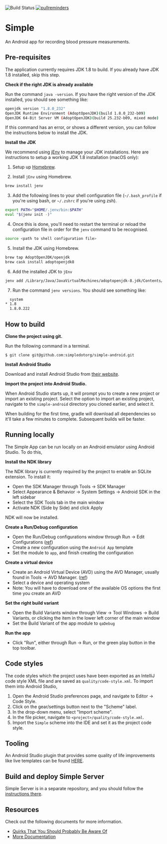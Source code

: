 ![Build Status](https://github.com/simpledotorg/simple-android/workflows/CI/badge.svg)
[![pullreminders](https://pullreminders.com/badge.svg)](https://pullreminders.com?ref=badge)

# Simple

An Android app for recording blood pressure measurements.

## Pre-requisites

The application currently requires JDK 1.8 to build. If you already have JDK 1.8 installed, skip this step.

**Check if the right JDK is already available**

Run the command `java -version`. If you have the right version of the JDK installed, you should see something like:
```sh
openjdk version "1.8.0_232"
OpenJDK Runtime Environment (AdoptOpenJDK)(build 1.8.0_232-b09)
OpenJDK 64-Bit Server VM (AdoptOpenJDK)(build 25.232-b09, mixed mode)
```

If this command has an error, or shows a different version, you can follow the instructions below to install the JDK.

**Install the JDK**

We recommend using [jEnv](https://www.jenv.be/) to manage your JDK installations. Here are instructions to setup a working JDK 1.8 installation (macOS only):

1. Setup up [Homebrew](https://brew.sh/).

2. Install `jEnv` using Homebrew.
```sh
brew install jenv
```

3. Add the following lines to your shell configuration file (`~/.bash_profile` if you're using bash, or `~/.zshrc` if you're using zsh).
```sh
export PATH="$HOME/.jenv/bin:$PATH"
eval "$(jenv init -)"
```

4. Once this is done, you'll need to restart the terminal or reload the configuration file in order for the `jenv` command to be recognised.
```sh
source <path to shell configuration file>
```

5. Install the JDK using Homebrew.
```sh
brew tap AdoptOpenJDK/openjdk
brew cask install adoptopenjdk8
```

6. Add the installed JDK to `jEnv`
```sh
jenv add /Library/Java/JavaVirtualMachines/adoptopenjdk-8.jdk/Contents/Home
```

7. Run the command `jenv versions`. You should see something like:
```sh
  system
* 1.8
  1.8.0.222
```

## How to build

**Clone the project using git.**

Run the following command in a terminal.

 ```
 $ git clone git@github.com:simpledotorg/simple-android.git
 ```

**Install Android Studio**

Download and install Android Studio from [their website](https://developer.android.com/studio/).

**Import the project into Android Studio.**

When Android Studio starts up, it will prompt you to create a new project or import an existing project. Select the
option to import an existing project, navigate to the `simple-android` directory you cloned earlier, and select it.

When building for the first time, gradle will download all dependencies so it'll take a few minutes to complete.
Subsequent builds will be faster.

## Running locally

The Simple App can be run locally on an Android emulator using Android Studio. To do this,

**Install the NDK library**

The NDK library is currently required by the project to enable an SQLite extension. To install it:

* Open the SDK Manager through Tools -> SDK Manager
* Select Appearance & Behavior -> System Settings -> Android SDK in the left sidebar
* Select the SDK Tools tab in the main window
* Activate NDK (Side by Side) and click Apply

NDK will now be installed.

**Create a Run/Debug configuration**

* Open the Run/Debug configurations window through Run -> Edit Configurations ([ref](https://developer.android.com/studio/run/rundebugconfig))
* Create a new configuration using the `Android App` template
* Set the module to `app`, and finish creating the configuration

**Create a virtual device**

* Create an Android Virtual Device (AVD) using the AVD Manager, usually found in Tools -> AVD Manager. ([ref](https://developer.android.com/studio/run/managing-avds))
* Select a device and operating system
* Note: You will have to download one of the available OS options the first time you create an AVD

**Set the right build variant**

* Open the Build Variants window through View -> Tool Windows -> Build Variants, or clicking the item in the lower left
  corner of the main window
* Set the Build Variant of the app module to `qaDebug`

**Run the app**

* Click "Run", either through Run -> Run, or the green play button in the top toolbar.

## Code styles

The code styles which the project uses have been exported as an IntelliJ code style XML file and are saved as
`quality/code-style.xml`. To import them into Android Studio,

1. Open the Android Studio preferences page, and navigate to Editor -> Code Style.
1. Click on the gear/settings button next to the "Scheme" label.
1. In the drop-down menu, select "Import scheme".
1. In the file picker, navigate to  `<project>/quality/code-style.xml`.
1. Import the `Simple` scheme into the IDE and set it as the project code style.

## Tooling

An Android Studio plugin that provides some quality of life improvements like live templates can be found [HERE](https://github.com/simpledotorg/simple-android-idea-plugin).

## Build and deploy Simple Server

Simple Server is in a separate repository, and you should follow the [instructions there](https://github.com/simpledotorg/simple-server/blob/master/README.md).

## Resources

Check out the following documents for more information.

* [Quirks That You Should Probably Be Aware Of](doc/QUIRKS.md)
* [More Documentation](doc)
